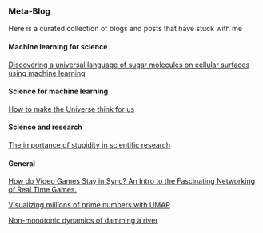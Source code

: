 ### Meta-Blog
Here is a curated collection of blogs and posts that have stuck with me 

#### Machine learning for science
<a href = 'https://www.quantamagazine.org/researchers-read-the-sugary-language-on-cell-surfaces-20210503/'> Discovering a universal language of sugar molecules on cellular surfaces using machine learning </a>

#### Science for machine learning
<a href = 'https://www.quantamagazine.org/how-to-make-the-universe-think-for-us-20220531/'> How to make the Universe think for us </a>

#### Science and research

<a href = 'https://journals.biologists.com/jcs/article/121/11/1771/30038/The-importance-of-stupidity-in-scientific-research'> The importance of stupidity in scientific research </a>

#### General
<a href = 'https://medium.com/geekculture/how-do-video-games-stay-in-sync-an-intro-to-the-fascinating-networking-of-real-time-games-e923e66e8a0f'> How do Video Games Stay in Sync? An Intro to the Fascinating Networking of Real Time Games. </a>

<a href = 'https://johnhw.github.io/umap_primes/index.md.html'> Visualizing millions of prime numbers with UMAP</a>

<a href = 'https://serc.carleton.edu/details/files/19075.html'> Non-monotonic dynamics of damming a river </a>
